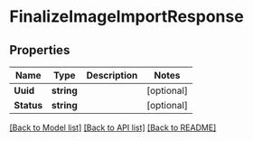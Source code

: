 # FinalizeImageImportResponse

## Properties

Name | Type | Description | Notes
------------ | ------------- | ------------- | -------------
**Uuid** | **string** |  | [optional] 
**Status** | **string** |  | [optional] 

[[Back to Model list]](../README.md#documentation-for-models) [[Back to API list]](../README.md#documentation-for-api-endpoints) [[Back to README]](../README.md)


